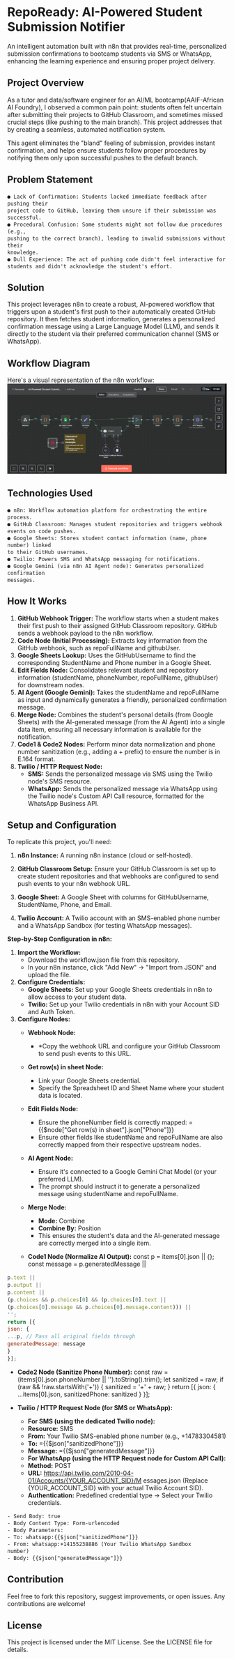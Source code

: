 # RepoReady: AI-Powered Student Submission Notifier

An intelligent automation built with n8n that provides real-time, personalized
submission confirmations to bootcamp students via SMS or WhatsApp, enhancing the
learning experience and ensuring proper project delivery.

## Project Overview

As a tutor and data/software engineer for an AI/ML bootcamp(AAIF-African AI Foundry), I observed a common
pain point: students often felt uncertain after submitting their projects to GitHub
Classroom, and sometimes missed crucial steps (like pushing to the main branch).
This project addresses that by creating a seamless, automated notification system.

This agent eliminates the "bland" feeling of submission, provides instant confirmation,
and helps ensure students follow proper procedures by notifying them only upon
successful pushes to the default branch.

## Problem Statement

```
● Lack of Confirmation: Students lacked immediate feedback after pushing their
project code to GitHub, leaving them unsure if their submission was successful.
● Procedural Confusion: Some students might not follow due procedures (e.g.,
pushing to the correct branch), leading to invalid submissions without their
knowledge.
● Dull Experience: The act of pushing code didn't feel interactive for students and didn't acknowledge the student's effort.
```

## Solution

This project leverages n8n to create a robust, AI-powered workflow that triggers upon
a student's first push to their automatically created GitHub repository. It then fetches
student information, generates a personalized confirmation message using a Large
Language Model (LLM), and sends it directly to the student via their preferred
communication channel (SMS or WhatsApp).

## Workflow Diagram

Here's a visual representation of the n8n workflow:
![alt text](workflow.png)

## Technologies Used

```
● n8n: Workflow automation platform for orchestrating the entire process.
● GitHub Classroom: Manages student repositories and triggers webhook events on code pushes.
● Google Sheets: Stores student contact information (name, phone number) linked
to their GitHub usernames.
● Twilio: Powers SMS and WhatsApp messaging for notifications.
● Google Gemini (via n8n AI Agent node): Generates personalized confirmation
messages.
```

## How It Works

1. **GitHub Webhook Trigger:** The workflow starts when a student makes their first
   push to their assigned GitHub Classroom repository. GitHub sends a webhook
   payload to the n8n workflow.
2. **Code Node (Initial Processing):** Extracts key information from the GitHub
   webhook, such as repoFullName and githubUser.
3. **Google Sheets Lookup:** Uses the GitHubUsername to find the corresponding
   StudentName and Phone number in a Google Sheet.
4. **Edit Fields Node:** Consolidates relevant student and repository information
   (studentName, phoneNumber, repoFullName, githubUser) for downstream nodes.
5. **AI Agent (Google Gemini):** Takes the studentName and repoFullName as input
   and dynamically generates a friendly, personalized confirmation message.
6. **Merge Node:** Combines the student's personal details (from Google Sheets) with
   the AI-generated message (from the AI Agent) into a single data item, ensuring all
   necessary information is available for the notification.
7. **Code1 & Code2 Nodes:** Perform minor data normalization and phone number
   sanitization (e.g., adding a + prefix) to ensure the number is in E.164 format.
8. **Twilio / HTTP Request Node:**
   - **SMS:** Sends the personalized message via SMS using the Twilio node's SMS
     resource.
   - **WhatsApp:** Sends the personalized message via WhatsApp using the Twilio
     node's Custom API Call resource, formatted for the WhatsApp Business API.

## Setup and Configuration

To replicate this project, you'll need:

1. **n8n Instance:** A running n8n instance (cloud or self-hosted).
2. **GitHub Classroom Setup:** Ensure your GitHub Classroom is set up to create
   student repositories and that webhooks are configured to send push events to
   your n8n webhook URL.
3. **Google Sheet:** A Google Sheet with columns for GitHubUsername, StudentName,
   Phone, and Email.

4. **Twilio Account:** A Twilio account with an SMS-enabled phone number and a
   WhatsApp Sandbox (for testing WhatsApp messages).

**Step-by-Step Configuration in n8n:**

1. **Import the Workflow:**
   - Download the workflow.json file from this repository.
   - In your n8n instance, click "Add New" -> "Import from JSON" and upload the
     file.
2. **Configure Credentials:**
   - **Google Sheets:** Set up your Google Sheets credentials in n8n to allow access
     to your student data.
   - **Twilio:** Set up your Twilio credentials in n8n with your Account SID and Auth
     Token.
3. **Configure Nodes:**
   - **Webhook Node:**

     - \*Copy the webhook URL and configure your GitHub Classroom to send
       push events to this URL.

   - **Get row(s) in sheet Node:**
     - Link your Google Sheets credential.
     - Specify the Spreadsheet ID and Sheet Name where your student data is
       located.
   - **Edit Fields Node:**
     - Ensure the phoneNumber field is correctly mapped: ={{$node["Get row(s)
       in sheet"].json["Phone"]}}
     - Ensure other fields like studentName and repoFullName are also correctly
       mapped from their respective upstream nodes.
   - **AI Agent Node:**
     - Ensure it's connected to a Google Gemini Chat Model (or your preferred
       LLM).
     - The prompt should instruct it to generate a personalized message using
       studentName and repoFullName.
   - **Merge Node:**
     - **Mode:** Combine
     - **Combine By:** Position
     - This ensures the student's data and the AI-generated message are
       correctly merged into a single item.
   - **Code1 Node (Normalize AI Output):**
     const p = items[0].json || {};
     const message = p.generatedMessage ||

```js
p.text ||
p.output ||
p.content ||
(p.choices && p.choices[0] && (p.choices[0].text ||
(p.choices[0].message && p.choices[0].message.content))) ||
'';
return [{
json: {
...p, // Pass all original fields through
generatedMessage: message
}
}];
```

- **Code2 Node (Sanitize Phone Number):**
  const raw = (items[0].json.phoneNumber || '').toString().trim();
  let sanitized = raw;
  if (raw && !raw.startsWith('+')) {
  sanitized = '+' + raw;
  }
  return [{
  json: {
  ...items[0].json,
  sanitizedPhone: sanitized
  }
  }];

- **Twilio / HTTP Request Node (for SMS or WhatsApp):**
  - **For SMS (using the dedicated Twilio node):**
  - **Resource:** SMS
  - **From:** Your Twilio SMS-enabled phone number (e.g., +14783304581)
  - **To:** ={{$json["sanitizedPhone"]}}
  - **Message:** ={{$json["generatedMessage"]}}
  - **For WhatsApp (using the HTTP Request node for Custom API Call):**
  - **Method:** POST
  - **URL:**
    https://api.twilio.com/2010-04-01/Accounts/{YOUR_ACCOUNT_SID}/M
    essages.json (Replace {YOUR_ACCOUNT_SID} with your actual Twilio
    Account SID).
  - **Authentication:** Predefined credential type -> Select your Twilio credentials.

```
- Send Body: true
- Body Content Type: Form-urlencoded
- Body Parameters:
- To: whatsapp:{{$json["sanitizedPhone"]}}
- From: whatsapp:+14155238886 (Your Twilio WhatsApp Sandbox
number)
- Body: {{$json["generatedMessage"]}}
```

## Contribution

Feel free to fork this repository, suggest improvements, or open issues. Any
contributions are welcome!

## License

This project is licensed under the MIT License. See the LICENSE file for details.

